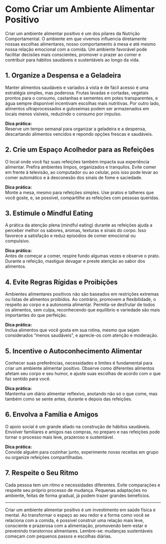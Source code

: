 # Como Criar um Ambiente Alimentar Positivo

Criar um ambiente alimentar positivo é um dos pilares da Nutrição Comportamental. O ambiente em que vivemos influencia diretamente nossas escolhas alimentares, nosso comportamento à mesa e até mesmo nossa relação emocional com a comida. Um ambiente favorável pode facilitar decisões mais conscientes, promover o prazer ao comer e contribuir para hábitos saudáveis e sustentáveis ao longo da vida.

## 1. Organize a Despensa e a Geladeira

Manter alimentos saudáveis e variados à vista e de fácil acesso é uma estratégia simples, mas poderosa. Frutas lavadas e cortadas, vegetais prontos para o consumo, castanhas e sementes em potes transparentes, e água sempre disponível incentivam escolhas mais nutritivas. Por outro lado, alimentos ultraprocessados e guloseimas podem ser armazenados em locais menos visíveis, reduzindo o consumo por impulso.

**Dica prática:**  
Reserve um tempo semanal para organizar a geladeira e a despensa, descartando alimentos vencidos e repondo opções frescas e saudáveis.

## 2. Crie um Espaço Acolhedor para as Refeições

O local onde você faz suas refeições também impacta sua experiência alimentar. Prefira ambientes limpos, organizados e tranquilos. Evite comer em frente à televisão, ao computador ou ao celular, pois isso pode levar ao comer automático e à desconexão dos sinais de fome e saciedade.

**Dica prática:**  
Monte a mesa, mesmo para refeições simples. Use pratos e talheres que você goste, e, se possível, compartilhe as refeições com pessoas queridas.

## 3. Estimule o Mindful Eating

A prática da atenção plena (mindful eating) durante as refeições ajuda a perceber melhor os sabores, aromas, texturas e sinais do corpo. Isso favorece a satisfação e reduz episódios de comer emocional ou compulsivo.

**Dica prática:**  
Antes de começar a comer, respire fundo algumas vezes e observe o prato. Durante a refeição, mastigue devagar e preste atenção ao sabor dos alimentos.

## 4. Evite Regras Rígidas e Proibições

Ambientes alimentares positivos não são baseados em restrições extremas ou listas de alimentos proibidos. Ao contrário, promovem a flexibilidade, o respeito ao corpo e a autonomia alimentar. Permita-se desfrutar de todos os alimentos, sem culpa, reconhecendo que equilíbrio e variedade são mais importantes do que perfeição.

**Dica prática:**  
Inclua alimentos que você gosta em sua rotina, mesmo que sejam considerados “menos saudáveis”, e aprecie-os com atenção e moderação.

## 5. Incentive o Autoconhecimento Alimentar

Conhecer suas preferências, necessidades e limites é fundamental para criar um ambiente alimentar positivo. Observe como diferentes alimentos afetam seu corpo e seu humor, e ajuste suas escolhas de acordo com o que faz sentido para você.

**Dica prática:**  
Mantenha um diário alimentar reflexivo, anotando não só o que come, mas também como se sente antes, durante e depois das refeições.

## 6. Envolva a Família e Amigos

O apoio social é um grande aliado na construção de hábitos saudáveis. Envolver familiares e amigos nas compras, no preparo e nas refeições pode tornar o processo mais leve, prazeroso e sustentável.

**Dica prática:**  
Convide alguém para cozinhar junto, experimente novas receitas em grupo ou organize refeições compartilhadas.

## 7. Respeite o Seu Ritmo

Cada pessoa tem um ritmo e necessidades diferentes. Evite comparações e respeite seu próprio processo de mudança. Pequenas adaptações no ambiente, feitas de forma gradual, já podem trazer grandes benefícios.

___

Criar um ambiente alimentar positivo é um investimento em saúde física e mental. Ao transformar o espaço ao seu redor e a forma como você se relaciona com a comida, é possível construir uma relação mais leve, consciente e prazerosa com a alimentação, promovendo bem-estar e prevenindo transtornos alimentares. Lembre-se: mudanças sustentáveis começam com pequenos passos e escolhas diárias.
